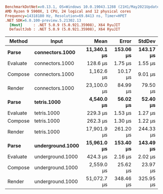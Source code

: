 ``` ini

BenchmarkDotNet=v0.13.1, OS=Windows 10.0.19043.1288 (21H1/May2021Update)
AMD Ryzen 9 5900X, 1 CPU, 24 logical and 12 physical cores
Frequency=14318180 Hz, Resolution=69.8413 ns, Timer=HPET
.NET SDK=6.0.100-preview.5.21302.13
  [Host]     : .NET 5.0.9 (5.0.921.35908), X64 RyuJIT
  DefaultJob : .NET 5.0.9 (5.0.921.35908), X64 RyuJIT


```
|   Method |            Input |        Mean |     Error |    StdDev |
|--------- |----------------- |------------:|----------:|----------:|
|    **Parse** |  **connectors.1000** | **11,340.1 μs** | **153.06 μs** | **143.17 μs** |
| Evaluate |  connectors.1000 |    128.6 μs |   1.75 μs |   1.55 μs |
|  Compose |  connectors.1000 |  1,162.6 μs |  10.17 μs |   9.01 μs |
|   Render |  connectors.1000 | 23,100.0 μs |  84.99 μs |  79.50 μs |
|    **Parse** |      **tetris.1000** |  **4,540.0 μs** |  **56.02 μs** |  **52.40 μs** |
| Evaluate |      tetris.1000 |    229.3 μs |   1.53 μs |   1.27 μs |
|  Compose |      tetris.1000 |    262.3 μs |   1.30 μs |   1.22 μs |
|   Render |      tetris.1000 | 17,901.9 μs | 261.20 μs | 244.33 μs |
|    **Parse** | **underground.1000** | **15,961.0 μs** | **153.40 μs** | **143.49 μs** |
| Evaluate | underground.1000 |    424.3 μs |   2.16 μs |   2.02 μs |
|  Compose | underground.1000 |  2,559.0 μs |  25.62 μs |  23.97 μs |
|   Render | underground.1000 | 51,072.7 μs | 348.46 μs | 325.95 μs |
